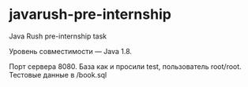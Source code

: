 # javarush-pre-internship
Java Rush pre-internship task

Уровень совместимости — Java 1.8.

Порт сервера 8080. 
База как и просили test, пользователь root/root.
Тестовые данные в /book.sql
